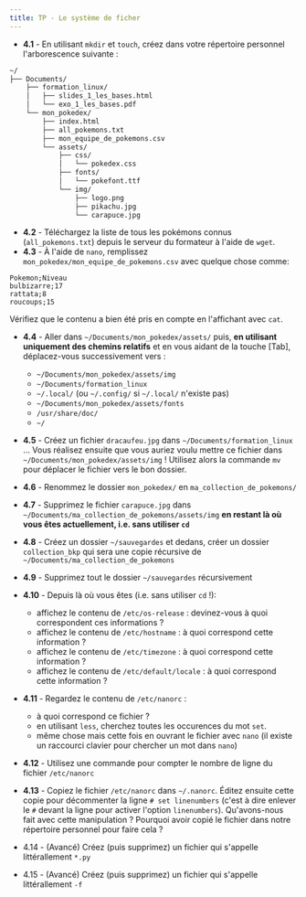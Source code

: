 ```yaml
---
title: TP - Le système de ficher
---
```



- **4.1** - En utilisant `mkdir` et `touch`, créez dans votre répertoire personnel l'arborescence suivante :

```bash
~/
├── Documents/
    ├── formation_linux/
    │   ├── slides_1_les_bases.html
    │   └── exo_1_les_bases.pdf
    └── mon_pokedex/
        ├── index.html
        ├── all_pokemons.txt
        ├── mon_equipe_de_pokemons.csv
        └── assets/
            ├── css/
            │   └── pokedex.css
            ├── fonts/
            │   └── pokefont.ttf
            └── img/
                ├── logo.png
                ├── pikachu.jpg
                └── carapuce.jpg
```

- **4.2** - Téléchargez la liste de tous les pokémons connus (`all_pokemons.txt`) depuis le serveur du formateur à l'aide de `wget`.
- **4.3** - À l'aide de `nano`, remplissez `mon_pokedex/mon_equipe_de_pokemons.csv` avec quelque chose comme:

```
Pokemon;Niveau
bulbizarre;17
rattata;8
roucoups;15
```

Vérifiez que le contenu a bien été pris en compte en l'affichant avec `cat`.

- **4.4** - Aller dans `~/Documents/mon_pokedex/assets/` puis, **en utilisant uniquement des chemins relatifs** et en vous aidant de la touche [Tab], déplacez-vous successivement vers :
    - `~/Documents/mon_pokedex/assets/img`
    - `~/Documents/formation_linux`
    - `~/.local/` (ou `~/.config/` si `~/.local/` n'existe pas)
    - `~/Documents/mon_pokedex/assets/fonts`
    - `/usr/share/doc/`
    - `~/`
- **4.5** - Créez un fichier `dracaufeu.jpg` dans `~/Documents/formation_linux` ... Vous réalisez ensuite que vous auriez voulu mettre ce fichier dans `~/Documents/mon_pokedex/assets/img` ! Utilisez alors la commande `mv` pour déplacer le fichier vers le bon dossier.
- **4.6** - Renommez le dossier `mon_pokedex/` en `ma_collection_de_pokemons/`
- **4.7** - Supprimez le fichier `carapuce.jpg` dans `~/Documents/ma_collection_de_pokemons/assets/img` **en restant là où vous êtes actuellement, i.e. sans utiliser `cd`**
- **4.8** - Créez un dossier `~/sauvegardes` et dedans, créer un dossier `collection_bkp` qui sera une copie récursive de `~/Documents/ma_collection_de_pokemons`
- **4.9** - Supprimez tout le dossier `~/sauvegardes` récursivement

- **4.10** - Depuis là où vous êtes (i.e. sans utiliser `cd` !):
    - affichez le contenu de `/etc/os-release` : devinez-vous à quoi correspondent ces informations ?
    - affichez le contenu de `/etc/hostname` : à quoi correspond cette information ?
    - affichez le contenu de `/etc/timezone` : à quoi correspond cette information ?
    - affichez le contenu de `/etc/default/locale` : à quoi correspond cette information ?

- **4.11** - Regardez le contenu de `/etc/nanorc` :
    - à quoi correspond ce fichier ?
    - en utilisant `less`, cherchez toutes les occurences du mot `set`.
    - même chose mais cette fois en ouvrant le fichier avec `nano` (il existe un raccourci clavier pour chercher un mot dans `nano`)
- **4.12** - Utilisez une commande pour compter le nombre de ligne du fichier `/etc/nanorc`
- **4.13** - Copiez le fichier `/etc/nanorc` dans `~/.nanorc`. Éditez ensuite cette copie pour décommenter la ligne `# set linenumbers` (c'est à dire enlever le `#` devant la ligne pour activer l'option `linenumbers`). Qu'avons-nous fait avec cette manipulation ? Pourquoi avoir copié le fichier dans notre répertoire personnel pour faire cela ?
- 4.14 - (Avancé) Créez (puis supprimez) un fichier qui s'appelle littérallement `*.py`
- 4.15 - (Avancé) Créez (puis supprimez) un fichier qui s'appelle littérallement `-f`